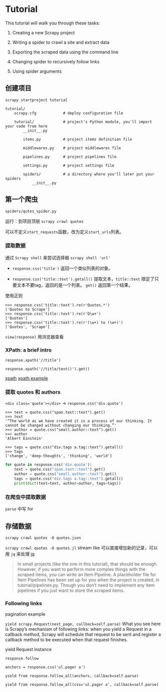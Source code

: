 # Tutorial

This tutorial will walk you through these tasks:

1. Creating a new Scrapy project

2. Writing a spider to crawl a site and extract data

3. Exporting the scraped data using the command line

4. Changing spider to recursively follow links

5. Using spider arguments

## 创建项目

`scrapy startproject tutorial`

```
tutorial/
    scrapy.cfg            # deploy configuration file

    tutorial/             # project's Python module, you'll import your code from here
        __init__.py

        items.py          # project items definition file

        middlewares.py    # project middlewares file

        pipelines.py      # project pipelines file

        settings.py       # project settings file

        spiders/          # a directory where you'll later put your spiders
            __init__.py
```

## 第一个爬虫
`spiders/qutes_spider.py`

运行：到项目顶层 `scrapy crawl quotes`

可以不定义`start_requests`函数，改为定义`start_urls`列表。

### 提取数据

通过 `Scrapy shell` 来尝试选择器 `scrapy shell 'url' `

- `response.css('title')` 返回一个类似列表的对象。

- `response.css('title::text').getall()` 提取文本，`title::text` 限定了只要文本不要tag，返回的是一个列表。 `get()` 返回第一个结果。

使用正则

```shell
>>> response.css('title::text').re(r'Quotes.*')
['Quotes to Scrape']
>>> response.css('title::text').re(r'Q\w+')
['Quotes']
>>> response.css('title::text').re(r'(\w+) to (\w+)')
['Quotes', 'Scrape']
```

`view(response)` 用浏览器查看

### XPath: a brief intro

`response.xpath('//title')`

`response.xpath('//title/text()').get()`

[xpath](https://docs.scrapy.org/en/latest/topics/selectors.html#topics-selectors)
[xpath example](http://zvon.org/comp/r/tut-XPath_1.html)

### 提取 quotes 和 authors

`<div class='quote'></div>`  -> `response.css('div.quote')`

```shell
>>> text = quote.css("span.text::text").get()
>>> text
'“The world as we have created it is a process of our thinking. It cannot be changed without changing our thinking.”'
>>> author = quote.css("small.author::text").get()
>>> author
'Albert Einstein'

>>> tags = quote.css("div.tags a.tag::text").getall()
>>> tags
['change', 'deep-thoughts', 'thinking', 'world']
```

```python
for quote in response.css('div.quote'):
    text = quote.css("span.text::text").get()
    author = quote.css("small.author::text").get()
    tags = quote.css("div.tags a.tag::text").getall()
    print(dict(text=text, author=author, tags=tags))
```

### 在爬虫中提取数据

`parse` 中写 for

## 存储数据
`scrapy crawl quotes -O quotes.json`

`scrapy crawl quotes -O quotes.jl` stream like 可以直接增加新的记录，可以用 `jq` 来处理 [jq](https://stedolan.github.io/jq/)

> In small projects (like the one in this tutorial), that should be enough. However, if you want to perform more complex things with the scraped items, you can write an Item Pipeline. A placeholder file for Item Pipelines has been set up for you when the project is created, in tutorial/pipelines.py. Though you don’t need to implement any item pipelines if you just want to store the scraped items.

### Following links

pagination example

`yield scrapy.Request(next_page, callback=self.parse)`
What you see here is Scrapy’s mechanism of following links: when you yield a Request in a callback method, Scrapy will schedule that request to be sent and register a callback method to be executed when that request finishes.

yield Request instance

`response.follow`

`anchors = response.css('ul.pager a')`

`yield from response.follow_all(anchors, callback=self.parse)`

`yield from response.follow_all(css='ul.pager a', callback=self.parse)`


